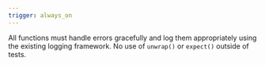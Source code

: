 ```yaml
---
trigger: always_on
---
```


All functions must handle errors gracefully and log them appropriately using the existing logging framework. No use of `unwrap()` or `expect()` outside of tests.